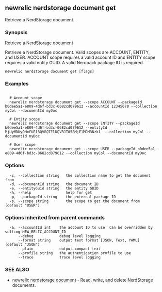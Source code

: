 ## newrelic nerdstorage document get

Retrieve a NerdStorage document.

### Synopsis

Retrieve a NerdStorage document

Retrieve a NerdStorage document.  Valid scopes are ACCOUNT, ENTITY, and USER.
ACCOUNT scope requires a valid account ID and ENTITY scope requires a valid entity
GUID.  A valid Nerdpack package ID is required.


```
newrelic nerdstorage document get [flags]
```

### Examples

```

  # Account scope
  newrelic nerdstorage document get --scope ACCOUNT --packageId b0dee5a1-e809-4d6f-bd3c-0682cd079612 --accountId 12345678 --collection myCol --documentId myDoc

  # Entity scope
  newrelic nerdstorage document get --scope ENTITY --packageId b0dee5a1-e809-4d6f-bd3c-0682cd079612 --entityId MjUyMDUyOHxFUE18QVBQTElDQVRJT058MjE1MDM3Nzk1  --collection myCol --documentId myDoc

  # User scope
  newrelic nerdstorage document get --scope USER --packageId b0dee5a1-e809-4d6f-bd3c-0682cd079612 --collection myCol --documentId myDoc

```

### Options

```
  -c, --collection string   the collection name to get the document from
  -d, --documentId string   the document ID
  -e, --entityGuid string   the entity GUID
  -h, --help                help for get
  -p, --packageId string    the external package ID
  -s, --scope string        the scope to get the document from (default "USER")
```

### Options inherited from parent commands

```
  -a, --accountId int    the account ID to use. Can be overridden by setting NEW_RELIC_ACCOUNT_ID
      --debug            debug level logging
      --format string    output text format [JSON, Text, YAML] (default "JSON")
      --plain            output compact text
      --profile string   the authentication profile to use
      --trace            trace level logging
```

### SEE ALSO

* [newrelic nerdstorage document](newrelic_nerdstorage_document.md)	 - Read, write, and delete NerdStorage documents.

